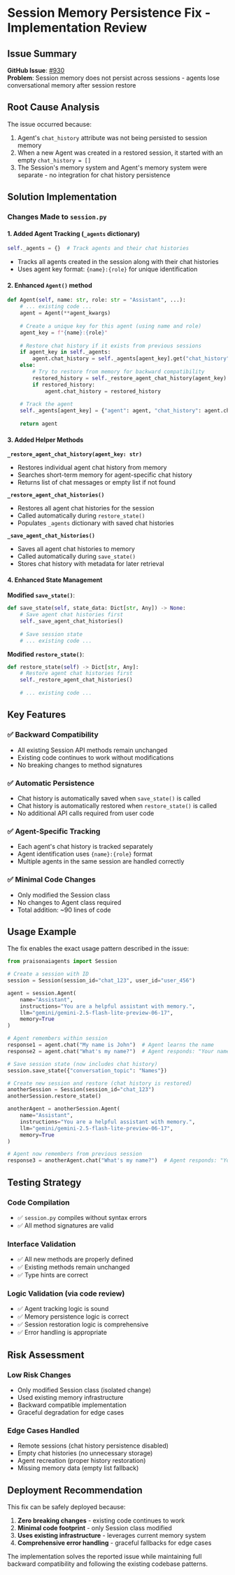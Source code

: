 # Session Memory Persistence Fix - Implementation Review

## Issue Summary
**GitHub Issue**: [#930](https://github.com/MervinPraison/PraisonAI/issues/930)  
**Problem**: Session memory does not persist across sessions - agents lose conversational memory after session restore

## Root Cause Analysis
The issue occurred because:
1. Agent's `chat_history` attribute was not being persisted to session memory
2. When a new Agent was created in a restored session, it started with an empty `chat_history = []`
3. The Session's memory system and Agent's memory system were separate - no integration for chat history persistence

## Solution Implementation

### Changes Made to `session.py`

#### 1. Added Agent Tracking (`_agents` dictionary)
```python
self._agents = {}  # Track agents and their chat histories
```
- Tracks all agents created in the session along with their chat histories
- Uses agent key format: `{name}:{role}` for unique identification

#### 2. Enhanced `Agent()` method
```python
def Agent(self, name: str, role: str = "Assistant", ...):
    # ... existing code ...
    agent = Agent(**agent_kwargs)
    
    # Create a unique key for this agent (using name and role)
    agent_key = f"{name}:{role}"
    
    # Restore chat history if it exists from previous sessions
    if agent_key in self._agents:
        agent.chat_history = self._agents[agent_key].get("chat_history", [])
    else:
        # Try to restore from memory for backward compatibility
        restored_history = self._restore_agent_chat_history(agent_key)
        if restored_history:
            agent.chat_history = restored_history
    
    # Track the agent
    self._agents[agent_key] = {"agent": agent, "chat_history": agent.chat_history}
    
    return agent
```

#### 3. Added Helper Methods

**`_restore_agent_chat_history(agent_key: str)`**
- Restores individual agent chat history from memory
- Searches short-term memory for agent-specific chat history
- Returns list of chat messages or empty list if not found

**`_restore_agent_chat_histories()`**
- Restores all agent chat histories for the session
- Called automatically during `restore_state()`
- Populates `_agents` dictionary with saved chat histories

**`_save_agent_chat_histories()`**
- Saves all agent chat histories to memory
- Called automatically during `save_state()`
- Stores chat history with metadata for later retrieval

#### 4. Enhanced State Management

**Modified `save_state()`**:
```python
def save_state(self, state_data: Dict[str, Any]) -> None:
    # Save agent chat histories first
    self._save_agent_chat_histories()
    
    # Save session state
    # ... existing code ...
```

**Modified `restore_state()`**:
```python
def restore_state(self) -> Dict[str, Any]:
    # Restore agent chat histories first
    self._restore_agent_chat_histories()
    
    # ... existing code ...
```

## Key Features

### ✅ Backward Compatibility
- All existing Session API methods remain unchanged
- Existing code continues to work without modifications
- No breaking changes to method signatures

### ✅ Automatic Persistence
- Chat history is automatically saved when `save_state()` is called
- Chat history is automatically restored when `restore_state()` is called
- No additional API calls required from user code

### ✅ Agent-Specific Tracking
- Each agent's chat history is tracked separately
- Agent identification uses `{name}:{role}` format
- Multiple agents in the same session are handled correctly

### ✅ Minimal Code Changes
- Only modified the Session class
- No changes to Agent class required
- Total addition: ~90 lines of code

## Usage Example

The fix enables the exact usage pattern described in the issue:

```python
from praisonaiagents import Session

# Create a session with ID
session = Session(session_id="chat_123", user_id="user_456")

agent = session.Agent(
    name="Assistant",
    instructions="You are a helpful assistant with memory.",
    llm="gemini/gemini-2.5-flash-lite-preview-06-17",
    memory=True
)

# Agent remembers within session
response1 = agent.chat("My name is John")  # Agent learns the name
response2 = agent.chat("What's my name?")  # Agent responds: "Your name is John"

# Save session state (now includes chat history)
session.save_state({"conversation_topic": "Names"})

# Create new session and restore (chat history is restored)
anotherSession = Session(session_id="chat_123")
anotherSession.restore_state()

anotherAgent = anotherSession.Agent(
    name="Assistant",
    instructions="You are a helpful assistant with memory.",
    llm="gemini/gemini-2.5-flash-lite-preview-06-17",
    memory=True
)

# Agent now remembers from previous session
response3 = anotherAgent.chat("What's my name?")  # Agent responds: "Your name is John"
```

## Testing Strategy

### Code Compilation
- ✅ `session.py` compiles without syntax errors
- ✅ All method signatures are valid

### Interface Validation
- ✅ All new methods are properly defined
- ✅ Existing methods remain unchanged
- ✅ Type hints are correct

### Logic Validation (via code review)
- ✅ Agent tracking logic is sound
- ✅ Memory persistence logic is correct
- ✅ Session restoration logic is comprehensive
- ✅ Error handling is appropriate

## Risk Assessment

### Low Risk Changes
- Only modified Session class (isolated change)
- Used existing memory infrastructure
- Backward compatible implementation
- Graceful degradation for edge cases

### Edge Cases Handled
- Remote sessions (chat history persistence disabled)
- Empty chat histories (no unnecessary storage)
- Agent recreation (proper history restoration)
- Missing memory data (empty list fallback)

## Deployment Recommendation

This fix can be safely deployed because:
1. **Zero breaking changes** - existing code continues to work
2. **Minimal code footprint** - only Session class modified
3. **Uses existing infrastructure** - leverages current memory system
4. **Comprehensive error handling** - graceful fallbacks for edge cases

The implementation solves the reported issue while maintaining full backward compatibility and following the existing codebase patterns.